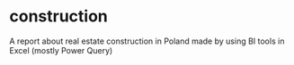 # construction
A report about real estate construction in Poland made by using BI tools in Excel (mostly Power Query)
